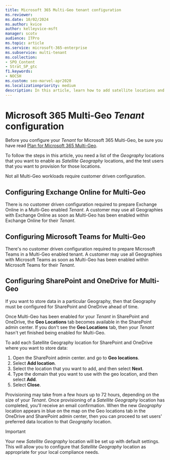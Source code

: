 ```yaml
---
title: Microsoft 365 Multi-Geo tenant configuration
ms.reviewer:
ms.date: 10/02/2024
ms.author: kvice
author: kelleyvice-msft
manager: scotv
audience: ITPro
ms.topic: article
ms.service: microsoft-365-enterprise
ms.subservice: multi-tenant
ms.collection:
- SPO_Content
- Strat_SP_gtc
f1.keywords:
- NOCSH
ms.custom: seo-marvel-apr2020
ms.localizationpriority: medium
description: In this article, learn how to add satellite locations and configure your tenant for Microsoft 365 Multi-Geo.
---
```


# Microsoft 365 Multi-Geo _Tenant_ configuration

Before you configure your _Tenant_ for Microsoft 365 Multi-Geo, be sure you have read [Plan for Microsoft 365 Multi-Geo](plan-for-multi-geo.md).

To follow the steps in this article, you need a list of the _Geography_ locations that you want to enable as _Satellite Geography_ locations, and the test users that you want to provision for those locations.

Not all Multi-Geo workloads require customer driven configuration.

## Configuring Exchange Online for Multi-Geo

There is no customer driven configuration required to prepare Exchange Online in a Multi-Geo enabled _Tenant_. A customer may use all Geographies with Exchange Online as soon as Multi-Geo has been enabled within Exchange Online for their _Tenant_.

## Configuring Microsoft Teams for Multi-Geo

There's no customer driven configuration required to prepare Microsoft Teams in a Multi-Geo enabled tenant. A customer may use all Geographies with Microsoft Teams as soon as Multi-Geo has been enabled within Microsoft Teams for their _Tenant_.

## Configuring SharePoint and OneDrive for Multi-Geo

If you want to store data in a particular Geography, then that Geography must be configured for SharePoint and OneDrive ahead of time.

Once Multi-Geo has been enabled for your _Tenant_ in SharePoint and OneDrive, the **Geo Locations** tab becomes available in the SharePoint admin center. If you don't see the **Geo Locations** tab, then your _Tenant_ hasn't yet finished being enabled for Multi-Geo.

To add each Satellite Geography location for SharePoint and OneDrive where you want to store data:

1. Open the SharePoint admin center. and go to **Geo locations**.
1. Select **Add location**.
1. Select the location that you want to add, and then select **Next**.
1. Type the domain that you want to use with the geo location, and then select **Add**.
1. Select **Close**.

Provisioning may take from a few hours up to 72 hours, depending on the size of your _Tenant_. Once provisioning of a _Satellite Geography_ location has completed, you'll receive an email confirmation. When the new _Geography_ location appears in blue on the map on the Geo locations tab in the OneDrive and SharePoint admin center, then you can proceed to set users' preferred data location to that _Geography_ location.

> [!IMPORTANT]
> Your new _Satellite Geography_ location will be set up with default settings. This will allow you to configure that _Satellite Geography_ location as appropriate for your local compliance needs.
